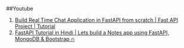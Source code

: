 ##Youtube

1. [Build Real Time Chat Application in FastAPI from scratch | Fast API Project | Tutorial](https://www.youtube.com/watch?v=8gx3wrGi7_U)
2. [FastAPI Tutorial in Hindi | Lets build a Notes app using FastAPI, MongoDB & Bootstrap 🔥](https://www.youtube.com/watch?v=52c7Kxp_14E)